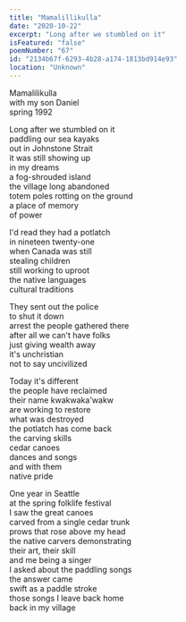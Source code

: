 ```yaml
---
title: "Mamalillikulla"
date: "2020-10-22"
excerpt: "Long after we stumbled on it"
isFeatured: "false"
poemNumber: "67"
id: "2134b67f-6293-4b28-a174-1813bd914e93"
location: "Unknown"
---
```


Mamalilikulla  
 with my son Daniel  
 spring 1992

Long after we stumbled on it  
paddling our sea kayaks  
out in Johnstone Strait  
it was still showing up  
in my dreams  
a fog-shrouded island  
the village long abandoned  
totem poles rotting on the ground  
a place of memory  
of power

I'd read they had a potlatch  
in nineteen twenty-one  
when Canada was still  
stealing children  
still working to uproot  
the native languages  
cultural traditions

They sent out the police  
to shut it down  
arrest the people gathered there  
after all we can't have folks  
just giving wealth away  
it's unchristian  
not to say uncivilized

Today it's different  
the people have reclaimed  
their name kwakwaka'wakw  
are working to restore  
what was destroyed  
the potlatch has come back  
the carving skills  
cedar canoes  
dances and songs  
and with them  
native pride

One year in Seattle  
at the spring folklife festival  
I saw the great canoes  
carved from a single cedar trunk  
prows that rose above my head  
the native carvers demonstrating  
their art, their skill  
and me being a singer  
I asked about the paddling songs  
the answer came  
swift as a paddle stroke  
those songs I leave back home  
back in my village
